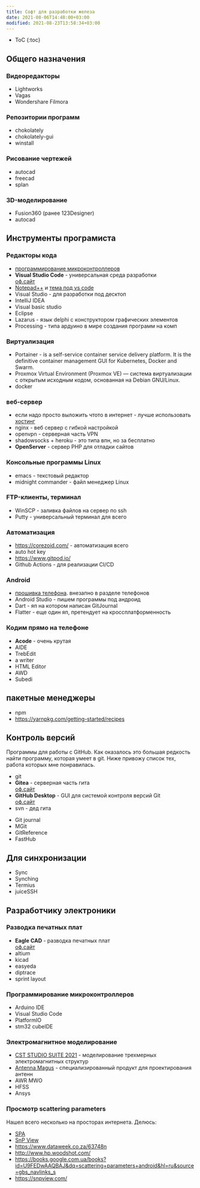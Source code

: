 ```yaml
---
title: Cофт для разработки железа
date: 2021-08-06T14:48:00+03:00
modified: 2021-08-23T13:58:34+03:00
---
```


- ToC
{:toc}


## Общего назначения

### **Видеоредакторы** ###
- Lightworks
- Vagas
- Wondershare Filmora

### **Репозитории программ** ###
- chokolately
- chokolately-gui
- winstall

### **Рисование чертежей** ###
- autocad
- freecad
- splan

### **3D-моделирование** ###
- Fusion360 (ранее 123Designer)
- autocad









## Инструменты програмиста
### **Редакторы кода**
- [программирование микроконтроллеров](#программирование-микроконтроллеров)
- **Visual Studio Code** - универсальная среда разработки  
  [оф.сайт](https://code.visualstudio.com/)
- [Notepad++](https://notepad-plus-plus.org/) и [тема под vs code](https://github.com/hellon8/VS2019-Dark-Npp)
- Visual Studio - для разработки под десктоп
- IntelliJ IDEA
- Visual basic studio
- Eclipse
- Lazarus - язык delphi с конструктором графических элементов
- Processing - типа ардуино в мире создания программ на комп

### **Виртуализация** ###
- Portainer - is a self-service container service delivery platform. It is the definitive container management GUI for Kubernetes, Docker and Swarm.
- Proxmox Virtual Environment (Proxmox VE) — система виртуализации с открытым исходным кодом, основанная на Debian GNU/Linux.
- docker

### веб-сервер
- если надо просто выложить чтото в интернет - лучше использовать [хостинг](../coding/hosting-cms.md)
- nginx - веб сервер с гибкой настройкой
- openvpn - серверная часть VPN
- shadowsocks + heroku - это типа впн, но за бесплатно
- **OpenServer** - сервер PHP для отладки сайтов  

### Консольные программы Linux
- emacs - текстовый редактор
- midnight commander - файл менеджер Linux

### FTP-клиенты, терминал
- WinSCP - заливка файлов на сервер по ssh
- Putty - универсальный терминал для всего

### **Автоматизация**
- <https://corezoid.com/> - автоматизация всего
- auto hot key
- <https://www.gitpod.io/>
- Github Actions - для реализации CI/CD

### **Android**
- [прошивка телефона](./android). внезапно в разделе телефонов
- Android Studio - пишем программы под андроид
- Dart - яп на котором написан GitJournal
- Flatter - еще один яп, претендует на кроссплатформенность

### **Кодим прямо на телефоне**
- **Acode** - очень крутая
- AIDE
- TrebEdit
- a writer
- HTML Editor
- AWD
- Subedi

## **пакетные менеджеры**
- npm
- <https://yarnpkg.com/getting-started/recipes>

## **Контроль версий**
Программы для работы с GitHub. 
Как оказалось это большая редкость найти программу, которая умеет в git.
Ниже привожу список тех, работа которых мне понравилась.
- git
- **Gitea** - серверная часть гита<br>
  [оф.сайт](#)
- **GitHub Desktop** - GUI для системой контроля версий Git  
  [оф.сайт](#)
- svn - дед гита
* Git journal
* MGit
* GitReference
* FastHub

 ## **Для синхронизации**
* Sync
* Synching
* Termius
* juiceSSH




  
  
  
  
  
  
## Разработчику электроники

### **Разводка печатных плат** ###
- **Eagle CAD** - разводка печатных плат  
  [оф.сайт](#)
- altium
- kicad
- easyeda
- diptrace
- sprint layout

### **Программирование микроконтроллеров** ###
- Arduino IDE
- Visual Studio Code
- PlatformIO
- stm32 cubeIDE

### **Электромагнитное моделирование** ###
- [CST STUDIO SUITE 2021](http://eurointech.ru/eda/microwave_design/cst/CST-STUDIO-SUITE.phtml) - моделирование трехмерных электромагнитных структур
- [Antenna Magus](http://eurointech.ru/eda/microwave_design/cst/Antenna-Magus.phtml) - специализированный продукт для проектирования антенн
- AWR MWO
- HFSS
- Ansys

### **Просмотр scattering parameters** ###

Нашел всего несколько на просторах интернета. Делюсь:
* [SPA](https://www.ag-rf-engineering.de/products/software/s-parameter-viewer/)
* [SnP View](#)
* https://www.dataweek.co.za/63748n
* http://www.hp.woodshot.com/
* https://books.google.com.ua/books?id=U9FEDwAAQBAJ&dq=scattering+parameters+android&hl=ru&source=gbs_navlinks_s
* https://snpview.com/
